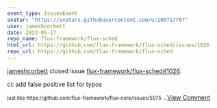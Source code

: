 ```yaml
---
event_type: IssuesEvent
avatar: "https://avatars.githubusercontent.com/u/20071770?"
user: jameshcorbett
date: 2023-05-17
repo_name: flux-framework/flux-sched
html_url: https://github.com/flux-framework/flux-sched/issues/1026
repo_url: https://github.com/flux-framework/flux-sched
---
```


<a href='https://github.com/jameshcorbett' target='_blank'>jameshcorbett</a> closed issue <a href='https://github.com/flux-framework/flux-sched/issues/1026' target='_blank'>flux-framework/flux-sched#1026</a>.

<p>ci: add false positive list for typos</p><small>just like https://github.com/flux-framework/flux-core/issues/5075...</small><a href='https://github.com/flux-framework/flux-sched/issues/1026' target='_blank'>View Comment</a>